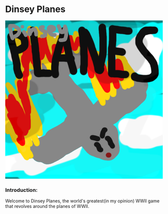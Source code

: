 # Dinsey Planes

![_Logo](Extras\DinseyLogo.png)

### Introduction:

Welcome to Dinsey Planes, the world's greatest(in my opinion) WWII game that revolves around the planes of WWII.

